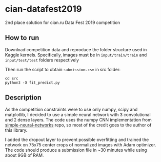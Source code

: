 # cian-datafest2019
2nd place solution for cian.ru Data Fest 2019 competition

## How to run

Download competition data and reproduce the folder structure used in Kaggle kernels. 
Specifically, images must be in `input/train/train` and `input/test/test` folders respectively

Then run the script to obtain `submission.csv` in src folder:
```
cd src
python3 -O fit_predict.py
```

## Description

As the competition constraints were to use only numpy, scipy and matplotlib, I decided to use a simple neural network with 3 convolutional and 2 dense layers. The code uses the numpy CNN implementation from [simple-neural-networks](https://github.com/MorvanZhou/simple-neural-networks) repo, so most of the credit goes to the author of this library. 

I added the dropout layer to prevent possible overfitting and trained the network on 75x75 center crops of normalized images with Adam optimizer. The code should produce a submission file in ~30 minutes while using about 9GB of RAM.